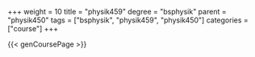 +++
weight = 10
title = "physik459"
degree = "bsphysik"
parent = "physik450"
tags = ["bsphysik", "physik459", "physik450"]
categories = ["course"]
+++

{{< genCoursePage >}}
